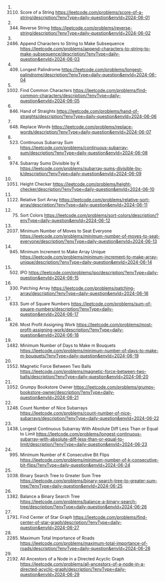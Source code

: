 1. 3110. Score of a String
https://leetcode.com/problems/score-of-a-string/description/?envType=daily-question&envId=2024-06-01
2. 344. Reverse String
https://leetcode.com/problems/reverse-string/description/?envType=daily-question&envId=2024-06-02
3. 2486. Append Characters to String to Make Subsequence
https://leetcode.com/problems/append-characters-to-string-to-make-subsequence/description/?envType=daily-question&envId=2024-06-03
4. 409. Longest Palindrome
https://leetcode.com/problems/longest-palindrome/description/?envType=daily-question&envId=2024-06-04
5. 1002. Find Common Characters
https://leetcode.com/problems/find-common-characters/description/?envType=daily-question&envId=2024-06-05
6. 846. Hand of Straights
https://leetcode.com/problems/hand-of-straights/description/?envType=daily-question&envId=2024-06-06
7. 648. Replace Words
https://leetcode.com/problems/replace-words/description/?envType=daily-question&envId=2024-06-07
8. 523. Continuous Subarray Sum
https://leetcode.com/problems/continuous-subarray-sum/description/?envType=daily-question&envId=2024-06-08
9. 974. Subarray Sums Divisible by K
https://leetcode.com/problems/subarray-sums-divisible-by-k/description/?envType=daily-question&envId=2024-06-09
10. 1051. Height Checker
https://leetcode.com/problems/height-checker/description/?envType=daily-question&envId=2024-06-10
11. 1122. Relative Sort Array
https://leetcode.com/problems/relative-sort-array/description/?envType=daily-question&envId=2024-06-11
12. 75. Sort Colors
https://leetcode.com/problems/sort-colors/description/?envType=daily-question&envId=2024-06-12
13. 2037. Minimum Number of Moves to Seat Everyone
https://leetcode.com/problems/minimum-number-of-moves-to-seat-everyone/description/?envType=daily-question&envId=2024-06-13
14. 945. Minimum Increment to Make Array Unique
https://leetcode.com/problems/minimum-increment-to-make-array-unique/description/?envType=daily-question&envId=2024-06-14
15. 502. IPO
https://leetcode.com/problems/ipo/description/?envType=daily-question&envId=2024-06-15
16. 330. Patching Array
https://leetcode.com/problems/patching-array/description/?envType=daily-question&envId=2024-06-16
17. 633. Sum of Square Numbers
https://leetcode.com/problems/sum-of-square-numbers/description/?envType=daily-question&envId=2024-06-17
18. 826. Most Profit Assigning Work
https://leetcode.com/problems/most-profit-assigning-work/description/?envType=daily-question&envId=2024-06-18
19. 1482. Minimum Number of Days to Make m Bouquets
https://leetcode.com/problems/minimum-number-of-days-to-make-m-bouquets/?envType=daily-question&envId=2024-06-19
20. 1552. Magnetic Force Between Two Balls
https://leetcode.com/problems/magnetic-force-between-two-balls/description/?envType=daily-question&envId=2024-06-20
21. 1052. Grumpy Bookstore Owner
https://leetcode.com/problems/grumpy-bookstore-owner/description/?envType=daily-question&envId=2024-06-21
22. 1248. Count Number of Nice Subarrays
https://leetcode.com/problems/count-number-of-nice-subarrays/description/?envType=daily-question&envId=2024-06-22
23. 1438. Longest Continuous Subarray With Absolute Diff Less Than or Equal to Limit
https://leetcode.com/problems/longest-continuous-subarray-with-absolute-diff-less-than-or-equal-to-limit/description/?envType=daily-question&envId=2024-06-23
24. 995. Minimum Number of K Consecutive Bit Flips
https://leetcode.com/problems/minimum-number-of-k-consecutive-bit-flips/?envType=daily-question&envId=2024-06-24
25. 1038. Binary Search Tree to Greater Sum Tree
https://leetcode.com/problems/binary-search-tree-to-greater-sum-tree/?envType=daily-question&envId=2024-06-25
26. 1382. Balance a Binary Search Tree
https://leetcode.com/problems/balance-a-binary-search-tree/description/?envType=daily-question&envId=2024-06-26
27. 1791. Find Center of Star Graph
https://leetcode.com/problems/find-center-of-star-graph/description/?envType=daily-question&envId=2024-06-27
28. 2285. Maximum Total Importance of Roads
https://leetcode.com/problems/maximum-total-importance-of-roads/description/?envType=daily-question&envId=2024-06-28
29. 2192. All Ancestors of a Node in a Directed Acyclic Graph
https://leetcode.com/problems/all-ancestors-of-a-node-in-a-directed-acyclic-graph/description/?envType=daily-question&envId=2024-06-29